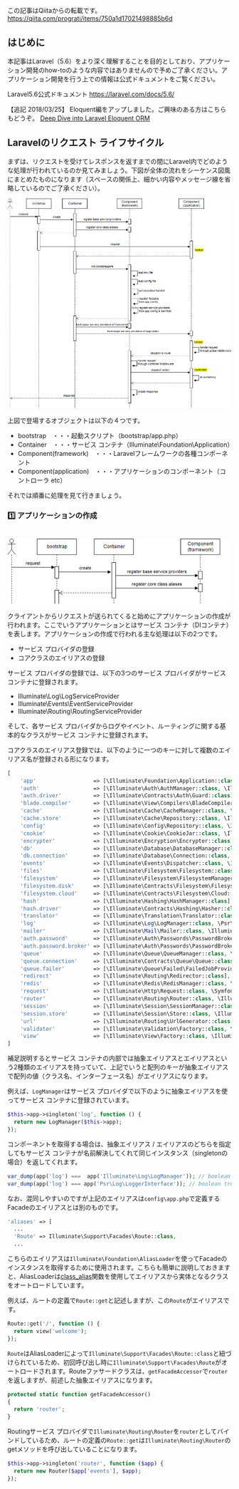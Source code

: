 この記事はQiitaからの転載です。
https://qiita.com/prograti/items/750a1d17021498885b6d

## はじめに

本記事はLaravel（5.6）をより深く理解することを目的としており、アプリケーション開発のhow-toのような内容ではありませんので予めご了承ください。アプリケーション開発を行う上での情報は公式ドキュメントをご覧ください。

Laravel5.6公式ドキュメント
https://laravel.com/docs/5.6/

【追記 2018/03/25】
Eloquent編をアップしました。ご興味のある方はこちらもどうぞ。
[Deep Dive into Laravel Eloquent ORM](https://qiita.com/prograti/items/70aef5060eed98258a9b)

## Laravelのリクエスト ライフサイクル

まずは、リクエストを受けてレスポンスを返すまでの間にLaravel内でどのような処理が行われているのか見てみましょう。下図が全体の流れをシーケンス図風にまとめたものになります（スペースの関係上、細かい内容やメッセージ線を省略しているのでご了承ください）。

![laravel.gif](./eed29165-e1b3-02c5-ca05-71c9dc92b72c.gif)

上図で登場するオブジェクトは以下の４つです。

- bootstrap　・・・起動スクリプト（bootstrap/app.php）
- Container　・・・サービス コンテナ（Illuminate\Foundation\Application）
- Component(framework)　・・・Laravelフレームワークの各種コンポーネント
- Component(application)　・・・アプリケーションのコンポーネント（コントローラ etc）

それでは順番に処理を見て行きましょう。

### :one: アプリケーションの作成
　
![laravel.gif](./2f31f751-9a10-d34c-9e1b-2be3c9a907e7.gif)

クライアントからリクエストが送られてくると始めにアプリケーションの作成が行われます。ここでいうアプリケーションとはサービス コンテナ（DIコンテナ）を表します。アプリケーションの作成で行われる主な処理は以下の2つです。

- サービス プロバイダの登録
- コアクラスのエイリアスの登録

サービス プロバイダの登録では、以下の3つのサービス プロバイダがサービス コンテナに登録されます。

- Illuminate\Log\LogServiceProvider
- Illuminate\Events\EventServiceProvider
- Illuminate\Routing\RoutingServiceProvider

そして、各サービス プロバイダからログやイベント、ルーティングに関する基本的なクラスがサービス コンテナに登録されます。

コアクラスのエイリアス登録では、以下のように一つのキーに対して複数のエイリアス名が登録される形になります。

```php
[
	'app'                  => [\Illuminate\Foundation\Application::class, \Illuminate\Contracts\Container\Container::class, \Illuminate\Contracts\Foundation\Application::class,  \Psr\Container\ContainerInterface::class],
	'auth'                 => [\Illuminate\Auth\AuthManager::class, \Illuminate\Contracts\Auth\Factory::class],
	'auth.driver'          => [\Illuminate\Contracts\Auth\Guard::class],
	'blade.compiler'       => [\Illuminate\View\Compilers\BladeCompiler::class],
	'cache'                => [\Illuminate\Cache\CacheManager::class, \Illuminate\Contracts\Cache\Factory::class],
	'cache.store'          => [\Illuminate\Cache\Repository::class, \Illuminate\Contracts\Cache\Repository::class],
	'config'               => [\Illuminate\Config\Repository::class, \Illuminate\Contracts\Config\Repository::class],
	'cookie'               => [\Illuminate\Cookie\CookieJar::class, \Illuminate\Contracts\Cookie\Factory::class, \Illuminate\Contracts\Cookie\QueueingFactory::class],
	'encrypter'            => [\Illuminate\Encryption\Encrypter::class, \Illuminate\Contracts\Encryption\Encrypter::class],
	'db'                   => [\Illuminate\Database\DatabaseManager::class],
	'db.connection'        => [\Illuminate\Database\Connection::class, \Illuminate\Database\ConnectionInterface::class],
	'events'               => [\Illuminate\Events\Dispatcher::class, \Illuminate\Contracts\Events\Dispatcher::class],
	'files'                => [\Illuminate\Filesystem\Filesystem::class],
	'filesystem'           => [\Illuminate\Filesystem\FilesystemManager::class, \Illuminate\Contracts\Filesystem\Factory::class],
	'filesystem.disk'      => [\Illuminate\Contracts\Filesystem\Filesystem::class],
	'filesystem.cloud'     => [\Illuminate\Contracts\Filesystem\Cloud::class],
	'hash'                 => [\Illuminate\Hashing\HashManager::class],
	'hash.driver'          => [\Illuminate\Contracts\Hashing\Hasher::class],
	'translator'           => [\Illuminate\Translation\Translator::class, \Illuminate\Contracts\Translation\Translator::class],
	'log'                  => [\Illuminate\Log\LogManager::class, \Psr\Log\LoggerInterface::class],
	'mailer'               => [\Illuminate\Mail\Mailer::class, \Illuminate\Contracts\Mail\Mailer::class, \Illuminate\Contracts\Mail\MailQueue::class],
	'auth.password'        => [\Illuminate\Auth\Passwords\PasswordBrokerManager::class, \Illuminate\Contracts\Auth\PasswordBrokerFactory::class],
	'auth.password.broker' => [\Illuminate\Auth\Passwords\PasswordBroker::class, \Illuminate\Contracts\Auth\PasswordBroker::class],
	'queue'                => [\Illuminate\Queue\QueueManager::class, \Illuminate\Contracts\Queue\Factory::class, \Illuminate\Contracts\Queue\Monitor::class],
	'queue.connection'     => [\Illuminate\Contracts\Queue\Queue::class],
	'queue.failer'         => [\Illuminate\Queue\Failed\FailedJobProviderInterface::class],
	'redirect'             => [\Illuminate\Routing\Redirector::class],
	'redis'                => [\Illuminate\Redis\RedisManager::class, \Illuminate\Contracts\Redis\Factory::class],
	'request'              => [\Illuminate\Http\Request::class, \Symfony\Component\HttpFoundation\Request::class],
	'router'               => [\Illuminate\Routing\Router::class, \Illuminate\Contracts\Routing\Registrar::class, \Illuminate\Contracts\Routing\BindingRegistrar::class],
	'session'              => [\Illuminate\Session\SessionManager::class],
	'session.store'        => [\Illuminate\Session\Store::class, \Illuminate\Contracts\Session\Session::class],
	'url'                  => [\Illuminate\Routing\UrlGenerator::class, \Illuminate\Contracts\Routing\UrlGenerator::class],
	'validator'            => [\Illuminate\Validation\Factory::class, \Illuminate\Contracts\Validation\Factory::class],
	'view'                 => [\Illuminate\View\Factory::class, \Illuminate\Contracts\View\Factory::class],
]
```

補足説明するとサービス コンテナの内部では抽象エイリアスとエイリアスという2種類のエイリアスを持っていて、上記でいうと配列のキーが抽象エイリアスで配列の値（クラス名、インターフェース名）がエイリアスになります。

例えば、`LogManager`はサービス プロバイダで以下のように抽象エイリアスを使ってサービス コンテナに登録されています。

```php
$this->app->singleton('log', function () {
  return new LogManager($this->app);
});
```

コンポーネントを取得する場合は、抽象エイリアス / エイリアスのどちらを指定してもサービス コンテナが名前解決してくれて同じインスタンス（singletonの場合）を返してくれます。

```php
var_dump(app('log') ===  app('Illuminate\Log\LogManager')); // boolean true
var_dump(app('log') === app('Psr\Log\LoggerInterface')); // boolean true
```

なお、混同しやすいのですが上記のエイリアスは`config\app.php`で定義するFacadeのエイリアスとは別のものです。

```php
'aliases' => [
  ...
  'Route' => Illuminate\Support\Facades\Route::class,
  ...
```

こちらのエイリアスは`Illuminate\Foundation\AliasLoader`を使ってFacadeのインスタンスを取得するために使用されます。こちらも簡単に説明しておきますと、AliasLoaderは[class_alias](http://php.net/manual/ja/function.class-alias.php)関数を使用してエイリアスから実体となるクラスをオートロードしています。

例えば、ルートの定義で`Route::get`と記述しますが、この`Route`がエイリアスです。

```php
Route::get('/', function () {
  return view('welcome');
});
```

`Route`はAliasLoaderによって`Illuminate\Support\Facades\Route::class`と紐づけられているため、初回呼び出し時に`Illuminate\Support\Facades\Route`がオートロードされます。Routeファサードクラスは、`getFacadeAccessor`で`router`を返しますが、前述した抽象エイリアスになります。

```php
protected static function getFacadeAccessor()
{
  return 'router';
}
```

Routingサービス プロバイダで`Illuminate\Routing\Router`を`router`としてバインドしているため、ルートの定義の`Route::get`は`Illuminate\Routing\Router`のgetメソッドを呼び出していることになります。

```php
$this->app->singleton('router', function ($app) {
  return new Router($app['events'], $app);
});
```
